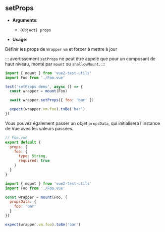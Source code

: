 ## setProps

- **Arguments:**

  - `{Object} props`

- **Usage:**

Définir les props de `Wrapper` `vm` et forcer à mettre à jour

::: avertissement
`setProps` ne peut être appelé que pour un composant de haut niveau, monté par `mount` ou `shallowMount`.
:::

```js
import { mount } from 'vue2-test-utils'
import Foo from './Foo.vue'

test('setProps demo', async () => {
  const wrapper = mount(Foo)

  await wrapper.setProps({ foo: 'bar' })

  expect(wrapper.vm.foo).toBe('bar')
})
```

Vous pouvez également passer un objet `propsData`, qui initialisera l'instance de Vue avec les valeurs passées.

```js
// Foo.vue
export default {
  props: {
    foo: {
      type: String,
      required: true
    }
  }
}
```

```js
import { mount } from 'vue2-test-utils'
import Foo from './Foo.vue'

const wrapper = mount(Foo, {
  propsData: {
    foo: 'bar'
  }
})

expect(wrapper.vm.foo).toBe('bar')
```
